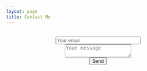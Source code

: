 ```yaml
---
layout: page
title: Contact Me
---
```


<center>
<div id="contact">
        <div id="contact-form">
            <form method="POST" action="https://formspree.io/hanglinye@gmail.com">
                <input type="hidden" name="_subject" value="Contact request from personal website" />
                <br><input size="26" type="email" name="_replyto" placeholder="Your email" required>
                <br><textarea size="16" name="message" placeholder="Your message" required></textarea>
                <br><button type="submit">Send</button>
            </form>
        </div>
        <!-- End #contact-form -->
</div>
<!-- End #contact -->
</center>
